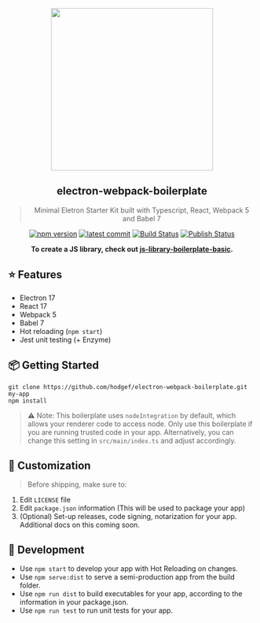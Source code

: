  <div align="center">
  <img align="center" width="330" src="https://user-images.githubusercontent.com/25509135/157361952-f5263114-06a8-43d8-b053-0ea6012ca764.svg" />
  <h2>electron-webpack-boilerplate</h2>

  <blockquote>Minimal Eletron Starter Kit built with Typescript, React, Webpack 5 and Babel 7</blockquote>
 
 <a href="https://www.npmjs.com/package/electron-webpack-boilerplate"><img src="https://badgen.net/npm/v/electron-webpack-boilerplate?color=blue" alt="npm version"></a> <a href="https://github.com/hodgef/electron-webpack-boilerplate"><img src="https://img.shields.io/github/last-commit/hodgef/electron-webpack-boilerplate" alt="latest commit"></a> <a href="https://github.com/hodgef/electron-webpack-boilerplate/actions"><img alt="Build Status" src="https://github.com/hodgef/electron-webpack-boilerplate/workflows/Build/badge.svg?color=green" /></a> <a href="https://github.com/hodgef/electron-webpack-boilerplate/actions"> <img alt="Publish Status" src="https://github.com/hodgef/electron-webpack-boilerplate/workflows/Publish/badge.svg?color=green" /></a>

<strong>To create a JS library, check out [js-library-boilerplate-basic](https://github.com/hodgef/js-library-boilerplate-basic).</strong>

   

 
</div>

## ⭐️ Features

- Electron 17
- React 17
- Webpack 5
- Babel 7
- Hot reloading (`npm start`)
- Jest unit testing (+ Enzyme)

## 📦 Getting Started

```
git clone https://github.com/hodgef/electron-webpack-boilerplate.git my-app
npm install
```

> ⚠️ Note: This boilerplate uses `nodeIntegration` by default, which allows your renderer code to access node. Only use this boilerplate if you are running trusted code in your app. Alternatively, you can change this setting in `src/main/index.ts` and adjust accordingly.

## 💎 Customization

> Before shipping, make sure to:

1. Edit `LICENSE` file
2. Edit `package.json` information (This will be used to package your app)
3. (Optional) Set-up releases, code signing, notarization for your app. Additional docs on this coming soon.

## 🚀 Development

- Use `npm start` to develop your app with Hot Reloading on changes.
- Use `npm serve:dist` to serve a semi-production app from the build folder.
- Use `npm run dist` to build executables for your app, according to the information in your package.json.
- Use `npm run test` to run unit tests for your app.
